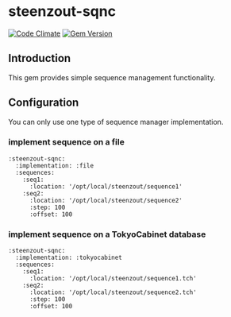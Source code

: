 # steenzout-sqnc

[![Code Climate](https://codeclimate.com/github/steenzout/steenzout-sqnc.png)](https://codeclimate.com/github/steenzout/steenzout-sqnc)
[![Gem Version](https://badge.fury.io/rb/steenzout-sqnc.svg)](http://badge.fury.io/rb/steenzout-sqnc)



## Introduction

This gem provides simple sequence management functionality.



## Configuration

You can only use one type of sequence manager implementation.


### implement sequence on a file

<pre><code>:steenzout-sqnc:
  :implementation: :file
  :sequences:
    :seq1:
      :location: '/opt/local/steenzout/sequence1'
    :seq2:
      :location: '/opt/local/steenzout/sequence2'
      :step: 100
      :offset: 100
</code></pre>


### implement sequence on a TokyoCabinet database

<pre><code>:steenzout-sqnc:
  :implementation: :tokyocabinet
  :sequences:
    :seq1:
      :location: '/opt/local/steenzout/sequence1.tch'
    :seq2:
      :location: '/opt/local/steenzout/sequence2.tch'
      :step: 100
      :offset: 100
</code></pre>
